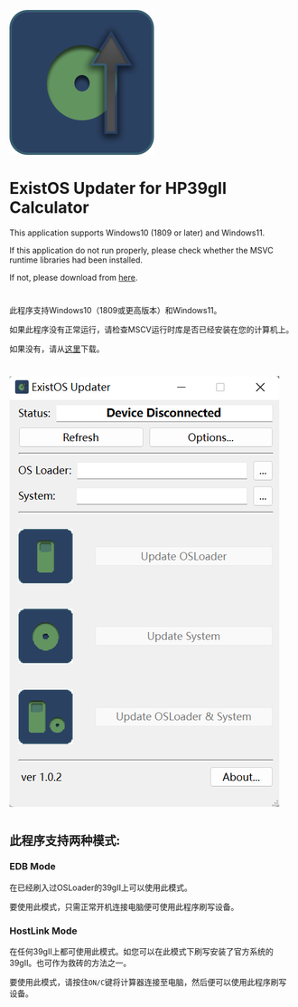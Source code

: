 ![icon](image/icon.png)

# ExistOS Updater for HP39gII Calculator

This application supports Windows10 (1809 or later) and Windows11.

If this application do not run properly, please check whether the MSVC runtime libraries had been installed.

If not, please download from [here](https://docs.microsoft.com/en-US/cpp/windows/latest-supported-vc-redist?view=msvc-170).

#

此程序支持Windows10（1809或更高版本）和Windows11。

如果此程序没有正常运行，请检查MSCV运行时库是否已经安装在您的计算机上。

如果没有，请从[这里](https://docs.microsoft.com/zh-CN/cpp/windows/latest-supported-vc-redist?view=msvc-170)下载。

#

![screenshot](image/screenshot1.png)

#

## 此程序支持两种模式:

### EDB Mode

在已经刷入过OSLoader的39gII上可以使用此模式。

要使用此模式，只需正常开机连接电脑便可使用此程序刷写设备。

### HostLink Mode

在任何39gII上都可使用此模式。如您可以在此模式下刷写安装了官方系统的39gII。也可作为救砖的方法之一。

要使用此模式，请按住`ON/C`键将计算器连接至电脑，然后便可以使用此程序刷写设备。
